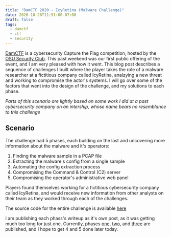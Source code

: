 ```yaml
---
title: "DamCTF 2020 - IcyRetina (Malware Challenge)"
date: 2020-10-26T11:51:00-07:00
draft: false
tags:
  - damctf
  - ctf
  - security
---
```


[DamCTF](https://ctftime.org/event/1076) is a cybersecurity Capture the Flag competition, hosted by the [OSU Security Club](https://www.osusec.org/). This past weekend was our first public offering of the event, and I am very pleased with how it went. This blog post describes a sequence of challenges I built where the player takes the role of a malware researcher at a fictitious company called IcyRetina, analzying a new threat and working to compromise the actor's systems. I will go over some of the factors that went into the design of the challenge, and my solutions to each phase.

_Parts of this scenario are lightly based on some work I did at a past cybersecurity company on an intership, whose name bears no resemblance to this challenge_

## Scenario

The challenge had 5 phases, each building on the last and uncovering more information about the malware and it's operators:

1. Finding the malware sample in a PCAP file
2. Extracting the malware's config from a single sample
3. Automating the config extraction process
4. Compromising the Command & Control (C2) server
5. Compromising the operator's administrative web panel

Players found themselves working for a fictitious cybersecurity company called IcyRetina, and would receive new information from other analysts on their team as they worked through each of the challenges.

The source code for the entire challenge is available [here](https://gitlab.com/osusec/damctf-2020/-/tree/master/malware)

I am publishing each phass's writeup as it's own post, as it was getting much too long for just one. Currently, phases [one](/blog/damctf-2020-malware-phase1/), [two](/blog/damctf-2020-malware-phase2/), and [three](/blog/damctf-2020-malware-phase3/) are published, and I hope to get 4 and 5 done later today.